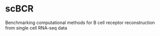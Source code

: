 # scBCR
Benchmarking computational methods for B cell receptor reconstruction from single cell RNA-seq data
